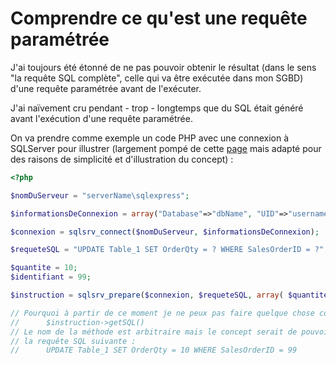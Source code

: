 # Comprendre ce qu'est une requête paramétrée

J'ai toujours été étonné de ne pas pouvoir obtenir le résultat (dans le sens "la requête SQL complète", celle qui va être exécutée dans mon SGBD) d'une requête paramétrée avant de l'exécuter.

J'ai naïvement cru pendant - trop - longtemps que du SQL était généré avant l'exécution d'une requête paramétrée.

On va prendre comme exemple un code PHP avec une connexion à SQLServer pour illustrer (largement pompé de cette [page](https://www.php.net/manual/fr/function.sqlsrv-prepare.php#example-2056) mais adapté pour des raisons de simplicité et d'illustration du concept) :

```php
<?php

$nomDuServeur = "serverName\sqlexpress";

$informationsDeConnexion = array("Database"=>"dbName", "UID"=>"username", "PWD"=>"password");

$connexion = sqlsrv_connect($nomDuServeur, $informationsDeConnexion);

$requeteSQL = "UPDATE Table_1 SET OrderQty = ? WHERE SalesOrderID = ?";

$quantite = 10; 
$identifiant = 99;

$instruction = sqlsrv_prepare($connexion, $requeteSQL, array( $quantite, $identifiant));

// Pourquoi à partir de ce moment je ne peux pas faire quelque chose comme ...
//      $instruction->getSQL() 
// Le nom de la méthode est arbitraire mais le concept serait de pouvoir obtenir 
// la requête SQL suivante :
//      UPDATE Table_1 SET OrderQty = 10 WHERE SalesOrderID = 99
```